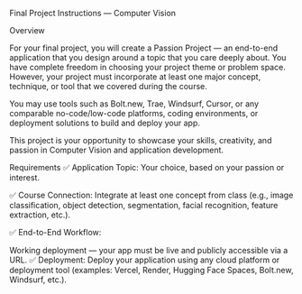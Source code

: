 Final Project Instructions — Computer Vision

Overview

For your final project, you will create a Passion Project — an end-to-end application that you design around a topic that you care deeply about.
You have complete freedom in choosing your project theme or problem space. However, your project must incorporate at least one major concept, technique, or tool that we covered during the course.

You may use tools such as Bolt.new, Trae, Windsurf, Cursor, or any comparable no-code/low-code platforms, coding environments, or deployment solutions to build and deploy your app.

This project is your opportunity to showcase your skills, creativity, and passion in Computer Vision and application development.

Requirements
✅ Application Topic: Your choice, based on your passion or interest.

✅ Course Connection: Integrate at least one concept from class (e.g., image classification, object detection, segmentation, facial recognition, feature extraction, etc.).

✅ End-to-End Workflow:

Working deployment — your app must be live and publicly accessible via a URL.
✅ Deployment: Deploy your application using any cloud platform or deployment tool (examples: Vercel, Render, Hugging Face Spaces, Bolt.new, Windsurf, etc.).
